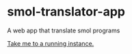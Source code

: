# smol-translator-app

A web app that translate smol programs

[Take me to a running instance.](https://smol-tutor.xyz/smol-translator/)
